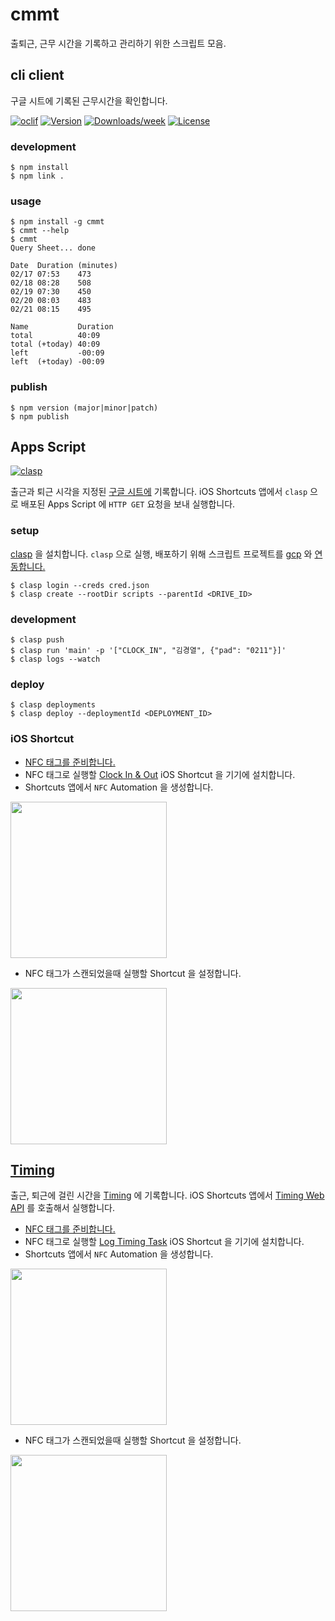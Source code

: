 # cmmt

출퇴근, 근무 시간을 기록하고 관리하기 위한 스크립트 모음.

## cli client

구글 시트에 기록된 근무시간을 확인합니다.

[![oclif](https://img.shields.io/badge/cli-oclif-brightgreen.svg)](https://oclif.io)
[![Version](https://img.shields.io/npm/v/cmmt.svg)](https://npmjs.org/package/cmmt)
[![Downloads/week](https://img.shields.io/npm/dw/cmmt.svg)](https://npmjs.org/package/cmmt)
[![License](https://img.shields.io/npm/l/cmmt.svg)](https://github.com/chitacan/cmmt/blob/master/package.json)

### development

```
$ npm install
$ npm link .
```

### usage

```
$ npm install -g cmmt
$ cmmt --help
$ cmmt
Query Sheet... done

Date  Duration (minutes)
02/17 07:53    473
02/18 08:28    508
02/19 07:30    450
02/20 08:03    483
02/21 08:15    495

Name           Duration
total          40:09
total (+today) 40:09
left           -00:09
left  (+today) -00:09
```

### publish

```
$ npm version (major|minor|patch)
$ npm publish
```

## Apps Script

[![clasp](https://img.shields.io/badge/built%20with-clasp-4285f4.svg)](https://github.com/google/clasp)

출근과 퇴근 시각을 지정된 [구글 시트에](https://docs.google.com/spreadsheets/d/1Q7LjtAK8NxF2EoLDKjlXVSx3b0UrmIloRKmkRi-dzyg/edit?usp=sharing) 기록합니다. iOS Shortcuts 앱에서 `clasp` 으로 배포된 Apps Script 에 `HTTP GET` 요청을 보내 실행합니다.

### setup

[clasp](https://github.com/google/clasp/blob/master/docs/run.md#setup-instructions) 을 설치합니다. `clasp` 으로 실행, 배포하기 위해 스크립트 프로젝트를 [gcp](https://cloud.google.com/) 와 [연동합니다.](https://github.com/google/clasp/blob/master/docs/run.md#setup-instructions)

```
$ clasp login --creds cred.json
$ clasp create --rootDir scripts --parentId <DRIVE_ID>
```

### development

```
$ clasp push
$ clasp run 'main' -p '["CLOCK_IN", "김경열", {"pad": "0211"}]'
$ clasp logs --watch
```

### deploy

```
$ clasp deployments
$ clasp deploy --deploymentId <DEPLOYMENT_ID>
```

### iOS Shortcut

* [NFC 태그를 준비합니다.](https://www.amazon.com/s?k=nfc)
* NFC 태그로 실행할 [Clock In & Out](https://www.icloud.com/shortcuts/05e9e63ffb6145ca9ae28a459e817a62) iOS Shortcut 을 기기에 설치합니다.
* Shortcuts 앱에서 `NFC` Automation 을 생성합니다.
<img width="250" src="https://user-images.githubusercontent.com/286950/74608614-0902b180-5126-11ea-884b-c91817eaddf9.png"/>

* NFC 태그가 스캔되었을때 실행할 Shortcut 을 설정합니다.
<img width="250" src="https://user-images.githubusercontent.com/286950/74608650-626ae080-5126-11ea-9081-57d7d35b72ff.png"/>

## [Timing](https://timingapp.com/)

출근, 퇴근에 걸린 시간을 [Timing](https://web.timingapp.com/) 에 기록합니다. iOS Shortcuts 앱에서 [Timing Web API](https://web.timingapp.com/docs/) 를 호출해서 실행합니다.

* [NFC 태그를 준비합니다.](https://www.amazon.com/s?k=nfc)
* NFC 태그로 실행할 [Log Timing Task](https://www.icloud.com/shortcuts/8e930ced7fa045a4bc73f587f884ed84) iOS Shortcut 을 기기에 설치합니다.
* Shortcuts 앱에서 `NFC` Automation 을 생성합니다.
<img width="250" src="https://user-images.githubusercontent.com/286950/74608614-0902b180-5126-11ea-884b-c91817eaddf9.png"/>

* NFC 태그가 스캔되었을때 실행할 Shortcut 을 설정합니다.
<img width="250" src="https://user-images.githubusercontent.com/286950/74608654-672f9480-5126-11ea-9c16-1070dccc8609.png"/>
